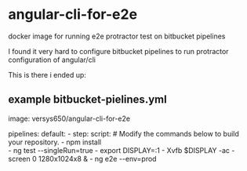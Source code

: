# angular-cli-for-e2e
docker image for running e2e protractor test on bitbucket pipelines

I found it very hard to configure bitbucket pipelines to run protractor configuration of angular/cli

This is there i ended up:

## example bitbucket-pielines.yml

  image: versys650/angular-cli-for-e2e

  pipelines:
    default:
     - step:
        script: # Modify the commands below to build your repository.
          - npm install    
          - ng test --singleRun=true
          - export DISPLAY=:1
          - Xvfb $DISPLAY -ac -screen 0 1280x1024x8 &
          - ng e2e --env=prod
